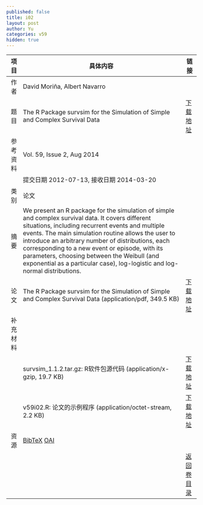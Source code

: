 ```yaml
---
published: false
title: i02
layout: post
author: Yu
categories: v59
hidden: true
---
```


| 项目 | 具体内容 | 链接 |
|---:|---|---|
| 作者 | David Moriña, Albert Navarro| |
| 题目 |The R Package survsim for the Simulation of Simple and Complex Survival Data | [下载地址](http://www.jstatsoft.org/v59/i02/paper) |
| 参考资料 |Vol. 59, Issue 2, Aug 2014 | |
| | 提交日期 2012-07-13, 接收日期 2014-03-20| | 
| 类别 | 论文| |
| 摘要 | We present an R package for the simulation of simple and complex survival data. It covers different situations, including recurrent events and multiple events. The main simulation routine allows the user to introduce an arbitrary number of distributions, each corresponding to a new event or episode, with its parameters, choosing between the Weibull (and exponential as a particular case), log-logistic and log-normal distributions.| |
| 论文 | The R Package survsim for the Simulation of Simple and Complex Survival Data  (application/pdf, 349.5 KB)| [下载地址](http://www.jstatsoft.org/v59/i02/paper) |
| 补充材料 | | |
| |survsim_1.1.2.tar.gz: R软件包源代码  (application/x-gzip, 19.7 KB)|  [下载地址](http://www.jstatsoft.org/v59/i02/supp/1) |
| |v59i02.R:             论文的示例程序  (application/octet-stream, 2.2 KB)|  [下载地址](http://www.jstatsoft.org/v59/i02/supp/2) |
| 资源 | [BibTeX](http://www.jstatsoft.org/v59/i02/bibtex) [OAI](http://www.jstatsoft.org/oai?verb=GetRecord&identifier=oai.jstatsoft/v59/i02&prefix=oai_dc)| |
| |  | [返回卷目录]({{site.baseurl}}/volume/v59.html) |